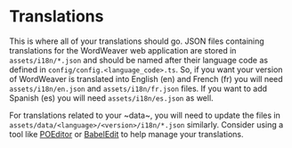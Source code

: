 # Translations

This is where all of your translations should go. JSON files containing translations for the WordWeaver web application are stored in `assets/i18n/*.json` and should be named after their language code as defined in `config/config.<language_code>.ts`. So, if you want your version of WordWeaver is translated into English (en) and French (fr) you will need `assets/i18n/en.json` and `assets/i18n/fr.json` files. If you want to add Spanish (es) you will need `assets/i18n/es.json` as well.

For translations related to your ~data~, you will need to update the files in `assets/data/<language>/<version>/i18n/*.json` similarly. Consider using a tool like [POEditor](https://poeditor.com/) or [BabelEdit](https://www.codeandweb.com/babeledit) to help manage your translations.
